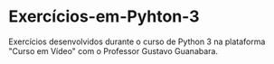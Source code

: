 # Exercícios-em-Pyhton-3
Exercícios desenvolvidos durante o curso de Python 3 na plataforma "Curso em Vídeo" com o Professor Gustavo Guanabara.

